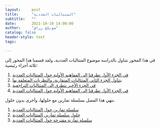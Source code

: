 ```yaml
---
layout:     post
title:      "المتتاليات العددية"
subtitle:   ""
date:       2021-10-10 14:00:00
author:     "صويلح رزاق"
catalog: false
header-style: text
tags:

---
```




في هذا المحور نتناول بالدراسة موضوع المتتاليات العددية، ولقد قسمنا هذا المحور إلى ثلاثة  أجزاء رئيسية:
1. [في الجزء الأول تطرقنا إلى المفاهيم الأولية حول المتتاليات العددية](https://drive.google.com/file/d/1G6JrK1xNWVjoHv-xJaSRDsy4AgTJ10jO/view?usp=sharing)
2. [يتناول الجزء الثاني المتتاليات المتقاربة، والنظريات المتعلقة بها](https://drive.google.com/file/d/1G6JrK1xNWVjoHv-xJaSRDsy4AgTJ10jO/view?usp=sharing)
3. [في الجزء الأخير نتطرق إلى المتتاليات التراجعية](https://drive.google.com/file/d/1G6JrK1xNWVjoHv-xJaSRDsy4AgTJ10jO/view?usp=sharing)
4. [في الجزء الأول تطرقنا إلى المفاهيم الأولية حول المتتاليات العددية](https://drive.google.com/file/d/1G6JrK1xNWVjoHv-xJaSRDsy4AgTJ10jO/view?usp=sharing)


ننهي هذا الفصل بسلسلة تمارين مع حلولها، وأخرى بدون حلول.

1. [سلسلة تمارين حول المتتاليات العددية](https://drive.google.com/file/d/163uOgbLi4VjlMj2JvYpkXR_IHewS5ebl/view)
2. [حلول سلسلة تمارين المتتاليات العددية](https://drive.google.com/file/d/1XpzOP0splHKZkvxdZ2nYB3w8MAkwOP60/view?usp=sharing)
3. [سلسلة تمارية مقترحة حول المتتاليات العددية](https://drive.google.com/file/d/1OJ1m1DlB4q4Moud5Riy6nqLoH7Oge6tT/view?usp=sharing)


